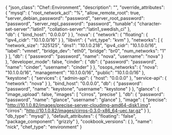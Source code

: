  {
     "json_class": "Chef::Environment",
     "description": "",
     "override_attributes": {
       "mysql": {
         "root_network_acl": "%",
         "allow_remote_root": true,
         "server_debian_password": "password",
         "server_root_password": "password",
         "server_repl_password": "password",
         "tunable":{
            "character-set-server":"latin1",
            "collation-server":"latin1_swedish_ci"
         },   
         "db": {
           "bind_host": "0.0.0.0"
         }
       },
       "nova": {
         "network": {
           "floating": {
             "ipv4_cidr": "10.1.0.0/16"
           }
         },
         "libvirt": {
           "virt_type": "kvm"
         },
         "networks": [
           {
             "network_size": "325125",
             "dns1": "10.1.0.218",
             "ipv4_cidr": "10.1.0.0/16",
             "label": "vmnet",
             "bridge_dev": "eth0",
             "bridge": "br0",
             "num_networks": "1"
           }
         ],
         "db": {
           "password": "password",
           "name": "nova",
           "username": "nova"
         }
       },
       "developer_mode": false,
       "cinder": {
         "db": {
           "password": "password",
           "name": "cinder",
           "username": "cinder"
         }
       },
       "osops_networks": {
         "nova": "10.1.0.0/16",
         "management": "10.1.0.0/16",
         "public": "10.1.0.0/16"
       },
       "keystone": {
         "services": {
           "admin-api": {
             "host": "0.0.0.0"
           },
           "service-api": {
             "network": "nova"
           }
         },
         "bind_host": "0.0.0.0",
         "db": {
           "password": "password",
           "name": "keystone",
           "username": "keystone"
         }
       },
       "glance": {
         "image_upload": false,
         "images": [
           "cirros",
           "precise"
         ],
         "db": {
           "password": "password",
           "name": "glance",
           "username": "glance"
         },
         "image": {
           "precise": "http://10.1.0.82/images/precise-server-cloudimg-amd64-disk1.img",
           "cirros": "http://10.1.0.82/images/cirros-0.3.0-x86_64-uec.tar.gz"
         }
       },
       "db_type": "mysql"
     },
     "default_attributes": {
       "floating": "false",
       "package_component": "grizzly"
     },
     "cookbook_versions": {
     },
     "name": "nick",
     "chef_type": "environment"
     }
    
